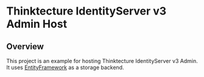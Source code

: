# Thinktecture IdentityServer v3 Admin Host

## Overview

This project is an example for hosting Thinktecture IdentityServer v3 Admin. It uses [EntityFramework](https://github.com/thinktecture/Thinktecture.IdentityServer.v3.Admin.EntityFramework) as a storage backend.
